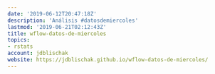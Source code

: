 ```yaml
---
date: '2019-06-12T20:47:18Z'
description: 'Análisis #datosdemiercoles'
lastmod: '2019-06-21T02:12:43Z'
title: wflow-datos-de-miercoles
topics:
- rstats
account: jdblischak
website: https://jdblischak.github.io/wflow-datos-de-miercoles/
---
```


